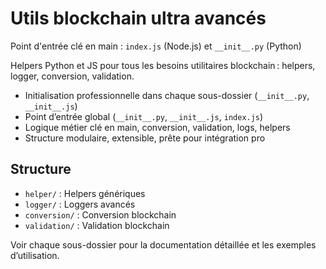 # Utils blockchain ultra avancés

Point d'entrée clé en main : `index.js` (Node.js) et `__init__.py` (Python)

Helpers Python et JS pour tous les besoins utilitaires blockchain : helpers, logger, conversion, validation.

- Initialisation professionnelle dans chaque sous-dossier (`__init__.py`, `__init__.js`)
- Point d’entrée global (`__init__.py`, `__init__.js`, `index.js`)
- Logique métier clé en main, conversion, validation, logs, helpers
- Structure modulaire, extensible, prête pour intégration pro

## Structure
- `helper/` : Helpers génériques
- `logger/` : Loggers avancés
- `conversion/` : Conversion blockchain
- `validation/` : Validation blockchain

Voir chaque sous-dossier pour la documentation détaillée et les exemples d’utilisation.
